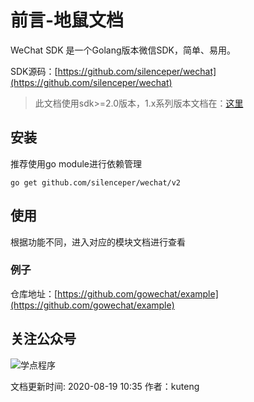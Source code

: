 # 前言-地鼠文档

WeChat SDK 是一个Golang版本微信SDK，简单、易用。

SDK源码：[https://github.com/silenceper/wechat](https://github.com/silenceper/wechat)

> 此文档使用sdk&gt;=2.0版本，1.x系列版本文档在：[这里](https://github.com/silenceper/wechat/blob/v1.2.6/README.md)

## 安装 <a id="ynhza"></a>

推荐使用go module进行依赖管理

```text
go get github.com/silenceper/wechat/v2
```

## 使用 <a id="76njng"></a>

根据功能不同，进入对应的模块文档进行查看

### 例子 <a id="9azzux"></a>

仓库地址：[https://github.com/gowechat/example](https://github.com/gowechat/example)

## 关注公众号 <a id="4xrs2g"></a>

![&#x5B66;&#x70B9;&#x7A0B;&#x5E8F;](https://silenceper.oss-cn-beijing.aliyuncs.com/qrcode/search_study_program.png)

文档更新时间: 2020-08-19 10:35   作者：kuteng

